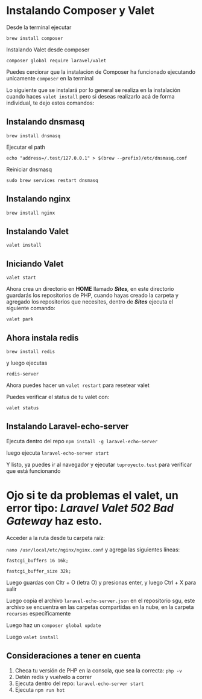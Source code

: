 # **Instalando Composer y Valet**

Desde la terminal ejecutar

`brew install composer`

Instalando Valet desde composer

`composer global require laravel/valet`

Puedes cerciorar que la instalacion de Composer ha funcionado ejecutando unicamente `composer` en la terminal

Lo siguiente que se instalará por lo general se realiza en la instalación cuando haces `valet install` pero si deseas realizarlo acá de forma individual, te dejo estos comandos:

## Instalando dnsmasq

`brew install dnsmasq`

Ejecutar el path

`echo "address=/.test/127.0.0.1" > $(brew --prefix)/etc/dnsmasq.conf`

Reiniciar dnsmasq

`sudo brew services restart dnsmasq`

## Instalando nginx

`brew install nginx`

## Instalando Valet

`valet install`

## Iniciando Valet

`valet start`

Ahora crea un directorio en **HOME** llamado ***Sites**,* en este directorio guardarás los repositorios de PHP, cuando hayas creado la carpeta y agregado los repositorios que necesites, dentro de ***Sites*** ejecuta el siguiente comando:

`valet park`

## Ahora instala redis

`brew install redis`

y luego ejecutas

`redis-server`

Ahora puedes hacer un `valet restart` para resetear valet

Puedes verificar el status de tu valet con:

`valet status`

## Instalando Laravel-echo-server

Ejecuta dentro del repo `npm install -g laravel-echo-server`

luego ejecuta `laravel-echo-server start`

Y listo, ya puedes ir al navegador y ejecutar `tuproyecto.test` para verificar que está funcionando

# Ojo si te da problemas el valet, un error tipo: ***Laravel Valet 502 Bad Gateway*** haz esto.

Acceder a la ruta desde tu carpeta raíz:

`nano /usr/local/etc/nginx/nginx.conf` y agrega las siguientes líneas:

`
fastcgi_buffers 16 16k;
`


`
fastcgi_buffer_size 32k;
`

Luego guardas con Cltr + O (letra O) y presionas enter, y luego Ctrl + X para salir 

Luego copia el archivo `laravel-echo-server.json` en el repositorio sgu, este archivo se encuentra en las carpetas compartidas en la nube, en la carpeta `recursos` específicamente

Luego haz un `composer global update`

Luego `valet install`

## Consideraciones a tener en cuenta

1. Checa tu versión de PHP en la consola, que sea la correcta: `php -v`
2. Detén redis y vuelvelo a correr
3. Ejecuta dentro del repo: `laravel-echo-server start`
4. Ejecuta `npm run hot`
